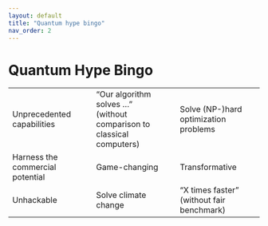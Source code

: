 ```yaml
---
layout: default
title: "Quantum hype bingo"
nav_order: 2
---
```


# Quantum Hype Bingo

<table>
<colgroup>
<col style="width: 33%" />
<col style="width: 33%" />
<col style="width: 33%" />
</colgroup>
<tbody>
<tr class="odd">
<td>Unprecedented capabilities</td>
<td>“Our algorithm solves …”<br />
(without comparison to classical computers)</td>
<td>Solve (NP-)hard optimization problems</td>
</tr>
<tr class="even">
<td>Harness the commercial potential</td>
<td>Game-changing</td>
<td>Transformative</td>
</tr>
<tr class="odd">
<td>Unhackable</td>
<td>Solve climate change</td>
<td>“X times faster”<br />
(without fair benchmark)</td>
</tr>
</tbody>
</table>
